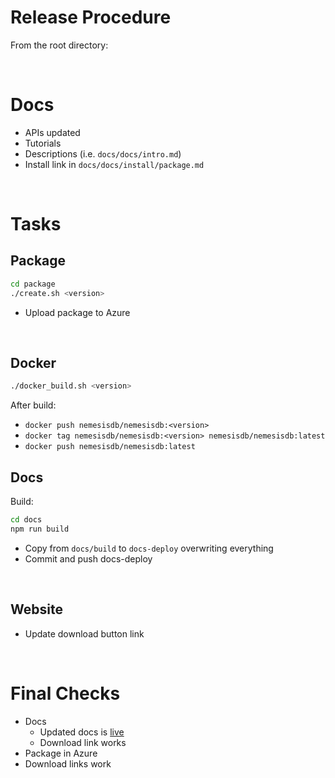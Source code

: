 # Release Procedure

From the root directory:

<br/>

# Docs
- APIs updated
- Tutorials
- Descriptions (i.e. `docs/docs/intro.md`)
- Install link in `docs/docs/install/package.md`

<br/>

# Tasks

## Package

```bash
cd package
./create.sh <version>
```

- Upload package to Azure

<br/>

## Docker

```bash
./docker_build.sh <version>
```

After build:
-  `docker push nemesisdb/nemesisdb:<version>`
-  `docker tag nemesisdb/nemesisdb:<version> nemesisdb/nemesisdb:latest`
-  `docker push nemesisdb/nemesisdb:latest`


## Docs

Build:

```bash
cd docs
npm run build
```

- Copy from `docs/build` to `docs-deploy` overwriting everything
- Commit and push docs-deploy

<br/>

## Website
- Update download button link

<br/>

# Final Checks
- Docs
  - Updated docs is [live](https://docs.nemesisdb.io/)
  - Download link works
- Package in Azure
- Download links work
